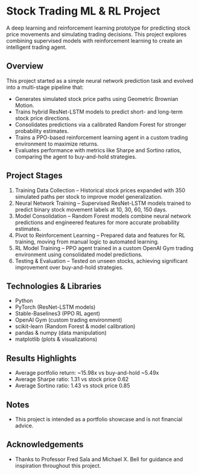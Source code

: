 # Stock Trading ML & RL Project

A deep learning and reinforcement learning prototype for predicting stock price movements and simulating trading decisions. This project explores combining supervised models with reinforcement learning to create an intelligent trading agent.

## Overview

This project started as a simple neural network prediction task and evolved into a multi-stage pipeline that:
- Generates simulated stock price paths using Geometric Brownian Motion.
- Trains hybrid ResNet-LSTM models to predict short- and long-term stock price directions.
- Consolidates predictions via a calibrated Random Forest for stronger probability estimates.
- Trains a PPO-based reinforcement learning agent in a custom trading environment to maximize returns.
- Evaluates performance with metrics like Sharpe and Sortino ratios, comparing the agent to buy-and-hold strategies.

## Project Stages
1. Training Data Collection – Historical stock prices expanded with 350 simulated paths per stock to improve model generalization.
2. Neural Network Training – Supervised ResNet-LSTM models trained to predict binary stock movement labels at 10, 30, 60, 150 days.
3. Model Consolidation – Random Forest models combine neural network predictions and engineered features for more accurate probability estimates.
4. Pivot to Reinforcement Learning – Prepared data and features for RL training, moving from manual logic to automated learning.
5. RL Model Training – PPO agent trained in a custom OpenAI Gym trading environment using consolidated model predictions.
6. Testing & Evaluation – Tested on unseen stocks, achieving significant improvement over buy-and-hold strategies.

## Technologies & Libraries
- Python
- PyTorch (ResNet-LSTM models)
- Stable-Baselines3 (PPO RL agent)
- OpenAI Gym (custom trading environment)
- scikit-learn (Random Forest & model calibration)
- pandas & numpy (data manipulation)
- matplotlib (plots & visualizations)

## Results Highlights
- Average portfolio return: ~15.98x vs buy-and-hold ~5.49x
- Average Sharpe ratio: 1.31 vs stock price 0.62
- Average Sortino ratio: 1.43 vs stock price 0.85

## Notes
- This project is intended as a portfolio showcase and is not financial advice.

## Acknowledgements
- Thanks to Professor Fred Sala and Michael X. Bell for guidance and inspiration throughout this project.
